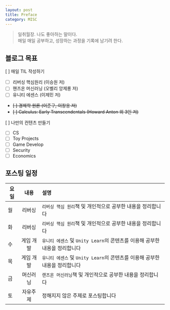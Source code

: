 ```yaml
---
layout: post
title: Preface
category: MISC
---
```


> 일취월장. 나도 좋아하는 말이다.   
> 매일 매일 공부하고, 성장하는 과정을 기록에 남기려 한다.   

## 블로그 목표   
[ ] 매일 TIL 작성하기   
- [ ] 리버싱 핵심원리 (이승원 저)   
- [ ] 핸즈온 머신러닝 (오벨리 앙제롱 저)   
- [ ] 유니티 에센스 (이제민 저)   
- ~~[ ] 경제학 원론 (이준구, 이창용 저)~~   
- ~~[ ] Calculus: Early Transcendentals (Howard Anton 외 3인 저)~~   

[ ] 나만의 컨텐츠 만들기   
- [ ] CS   
- [ ] Toy Projects   
- [ ] Game Develop   
- [ ] Security   
- [ ] Economics   

## 포스팅 일정

|요일|내용|설명|
|---|:---:|:---|
|월|리버싱|`리버싱 핵심 원리`책 및 개인적으로 공부한 내용을 정리합니다|
|화|리버싱|`리버싱 핵심 원리`책 및 개인적으로 공부한 내용을 정리합니다|
|수|게임 개발|`유니티 에센스` 및 `Unity Learn`의 콘텐츠를 이용해 공부한 내용을 정리합니다|
|목|게임 개발|`유니티 에센스` 및 `Unity Learn`의 콘텐츠를 이용해 공부한 내용을 정리합니다|
|금|머신러닝|`랜즈온 머신러닝`책 및 개인적으로 공부한 내용을 정리합니다|
|토|자유주제|정해지지 않은 주제로 포스팅합니다|
